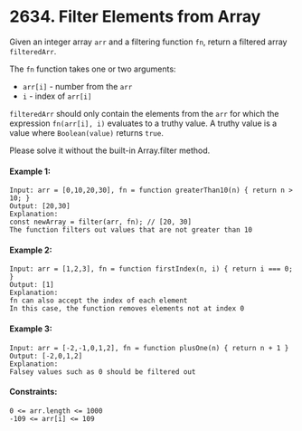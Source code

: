 # 2634. Filter Elements from Array

Given an integer array `arr` and a filtering function `fn`, return a filtered array `filteredArr`.

The `fn` function takes one or two arguments:

- `arr[i]` - number from the `arr`
- `i` - index of `arr[i]`

`filteredArr` should only contain the elements from the `arr` for which the expression `fn(arr[i], i)` evaluates to a truthy value. A truthy value is a value where `Boolean(value)` returns `true`.

Please solve it without the built-in Array.filter method.

#### Example 1:

    Input: arr = [0,10,20,30], fn = function greaterThan10(n) { return n > 10; }
    Output: [20,30]
    Explanation:
    const newArray = filter(arr, fn); // [20, 30]
    The function filters out values that are not greater than 10

#### Example 2:

    Input: arr = [1,2,3], fn = function firstIndex(n, i) { return i === 0; }
    Output: [1]
    Explanation:
    fn can also accept the index of each element
    In this case, the function removes elements not at index 0

#### Example 3:

    Input: arr = [-2,-1,0,1,2], fn = function plusOne(n) { return n + 1 }
    Output: [-2,0,1,2]
    Explanation:
    Falsey values such as 0 should be filtered out

#### Constraints:

    0 <= arr.length <= 1000
    -109 <= arr[i] <= 109

